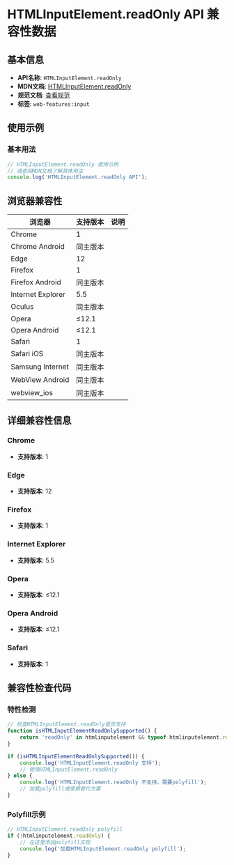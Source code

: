 # HTMLInputElement.readOnly API 兼容性数据

## 基本信息

- **API名称**: `HTMLInputElement.readOnly`
- **MDN文档**: [HTMLInputElement.readOnly](https://developer.mozilla.org/docs/Web/API/HTMLInputElement/readOnly)
- **规范文档**: [查看规范](https://html.spec.whatwg.org/multipage/input.html#dom-input-readonly)
- **标签**: `web-features:input`

## 使用示例

### 基本用法

```javascript
// HTMLInputElement.readOnly 使用示例
// 请查阅MDN文档了解具体用法
console.log('HTMLInputElement.readOnly API');
```

## 浏览器兼容性

| 浏览器 | 支持版本 | 说明 |
|--------|----------|------|
| Chrome | 1 |  |
| Chrome Android | 同主版本 |  |
| Edge | 12 |  |
| Firefox | 1 |  |
| Firefox Android | 同主版本 |  |
| Internet Explorer | 5.5 |  |
| Oculus | 同主版本 |  |
| Opera | ≤12.1 |  |
| Opera Android | ≤12.1 |  |
| Safari | 1 |  |
| Safari iOS | 同主版本 |  |
| Samsung Internet | 同主版本 |  |
| WebView Android | 同主版本 |  |
| webview_ios | 同主版本 |  |

## 详细兼容性信息

### Chrome

- **支持版本**: 1

### Edge

- **支持版本**: 12

### Firefox

- **支持版本**: 1

### Internet Explorer

- **支持版本**: 5.5

### Opera

- **支持版本**: ≤12.1

### Opera Android

- **支持版本**: ≤12.1

### Safari

- **支持版本**: 1

## 兼容性检查代码

### 特性检测

```javascript
// 检查HTMLInputElement.readOnly是否支持
function isHTMLInputElementReadOnlySupported() {
    return 'readOnly' in htmlinputelement && typeof htmlinputelement.readOnly === 'function';
}

if (isHTMLInputElementReadOnlySupported()) {
    console.log('HTMLInputElement.readOnly 支持');
    // 使用HTMLInputElement.readOnly
} else {
    console.log('HTMLInputElement.readOnly 不支持，需要polyfill');
    // 加载polyfill或使用替代方案
}
```

### Polyfill示例

```javascript
// HTMLInputElement.readOnly polyfill
if (!htmlinputelement.readOnly) {
    // 在这里添加polyfill实现
    console.log('加载HTMLInputElement.readOnly polyfill');
}
```

